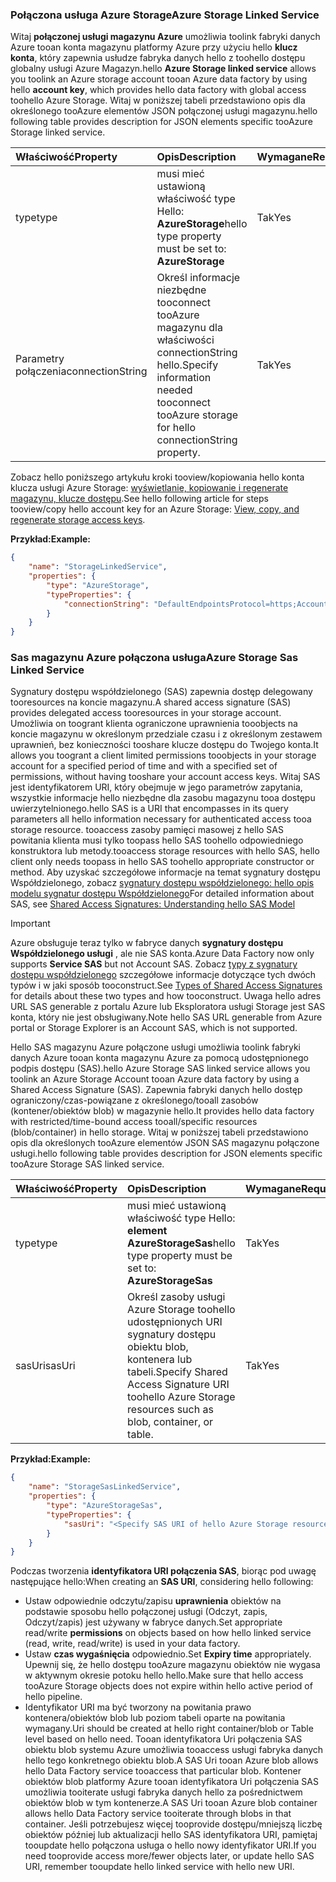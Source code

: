 ### <a name="azure-storage-linked-service"></a><span data-ttu-id="be832-101">Połączona usługa Azure Storage</span><span class="sxs-lookup"><span data-stu-id="be832-101">Azure Storage Linked Service</span></span>
<span data-ttu-id="be832-102">Witaj **połączonej usługi magazynu Azure** umożliwia toolink fabryki danych Azure tooan konta magazynu platformy Azure przy użyciu hello **klucz konta**, który zapewnia usłudze fabryka danych hello z toohello dostępu globalny usługi Azure Magazyn.</span><span class="sxs-lookup"><span data-stu-id="be832-102">hello **Azure Storage linked service** allows you toolink an Azure storage account tooan Azure data factory by using hello **account key**, which provides hello data factory with global access toohello Azure Storage.</span></span> <span data-ttu-id="be832-103">Witaj w poniższej tabeli przedstawiono opis dla określonego tooAzure elementów JSON połączonej usługi magazynu.</span><span class="sxs-lookup"><span data-stu-id="be832-103">hello following table provides description for JSON elements specific tooAzure Storage linked service.</span></span>

| <span data-ttu-id="be832-104">Właściwość</span><span class="sxs-lookup"><span data-stu-id="be832-104">Property</span></span> | <span data-ttu-id="be832-105">Opis</span><span class="sxs-lookup"><span data-stu-id="be832-105">Description</span></span> | <span data-ttu-id="be832-106">Wymagane</span><span class="sxs-lookup"><span data-stu-id="be832-106">Required</span></span> |
|:--- |:--- |:--- |
| <span data-ttu-id="be832-107">type</span><span class="sxs-lookup"><span data-stu-id="be832-107">type</span></span> |<span data-ttu-id="be832-108">musi mieć ustawioną właściwość type Hello: **AzureStorage**</span><span class="sxs-lookup"><span data-stu-id="be832-108">hello type property must be set to: **AzureStorage**</span></span> |<span data-ttu-id="be832-109">Tak</span><span class="sxs-lookup"><span data-stu-id="be832-109">Yes</span></span> |
| <span data-ttu-id="be832-110">Parametry połączenia</span><span class="sxs-lookup"><span data-stu-id="be832-110">connectionString</span></span> |<span data-ttu-id="be832-111">Określ informacje niezbędne tooconnect tooAzure magazynu dla właściwości connectionString hello.</span><span class="sxs-lookup"><span data-stu-id="be832-111">Specify information needed tooconnect tooAzure storage for hello connectionString property.</span></span> |<span data-ttu-id="be832-112">Tak</span><span class="sxs-lookup"><span data-stu-id="be832-112">Yes</span></span> |

<span data-ttu-id="be832-113">Zobacz hello poniższego artykułu kroki tooview/kopiowania hello konta klucza usługi Azure Storage: [wyświetlanie, kopiowanie i regenerate magazynu, klucze dostępu](../articles/storage/common/storage-create-storage-account.md#manage-your-storage-account).</span><span class="sxs-lookup"><span data-stu-id="be832-113">See hello following article for steps tooview/copy hello account key for an Azure Storage: [View, copy, and regenerate storage access keys](../articles/storage/common/storage-create-storage-account.md#manage-your-storage-account).</span></span>

<span data-ttu-id="be832-114">**Przykład:**</span><span class="sxs-lookup"><span data-stu-id="be832-114">**Example:**</span></span>  

```json
{  
    "name": "StorageLinkedService",  
    "properties": {  
        "type": "AzureStorage",  
        "typeProperties": {  
            "connectionString": "DefaultEndpointsProtocol=https;AccountName=<accountname>;AccountKey=<accountkey>"  
        }  
    }  
}  
```

### <a name="azure-storage-sas-linked-service"></a><span data-ttu-id="be832-115">Sas magazynu Azure połączona usługa</span><span class="sxs-lookup"><span data-stu-id="be832-115">Azure Storage Sas Linked Service</span></span>
<span data-ttu-id="be832-116">Sygnatury dostępu współdzielonego (SAS) zapewnia dostęp delegowany tooresources na koncie magazynu.</span><span class="sxs-lookup"><span data-stu-id="be832-116">A shared access signature (SAS) provides delegated access tooresources in your storage account.</span></span> <span data-ttu-id="be832-117">Umożliwia on toogrant klienta ograniczone uprawnienia tooobjects na koncie magazynu w określonym przedziale czasu i z określonym zestawem uprawnień, bez konieczności tooshare klucze dostępu do Twojego konta.</span><span class="sxs-lookup"><span data-stu-id="be832-117">It allows you toogrant a client limited permissions tooobjects in your storage account for a specified period of time and with a specified set of permissions, without having tooshare your account access keys.</span></span> <span data-ttu-id="be832-118">Witaj SAS jest identyfikatorem URI, który obejmuje w jego parametrów zapytania, wszystkie informacje hello niezbędne dla zasobu magazynu tooa dostępu uwierzytelnionego.</span><span class="sxs-lookup"><span data-stu-id="be832-118">hello SAS is a URI that encompasses in its query parameters all hello information necessary for authenticated access tooa storage resource.</span></span> <span data-ttu-id="be832-119">tooaccess zasoby pamięci masowej z hello SAS powitania klienta musi tylko toopass hello SAS toohello odpowiedniego konstruktora lub metody.</span><span class="sxs-lookup"><span data-stu-id="be832-119">tooaccess storage resources with hello SAS, hello client only needs toopass in hello SAS toohello appropriate constructor or method.</span></span> <span data-ttu-id="be832-120">Aby uzyskać szczegółowe informacje na temat sygnatury dostępu Współdzielonego, zobacz [sygnatury dostępu współdzielonego: hello opis modelu sygnatur dostępu Współdzielonego](../articles/storage/common/storage-dotnet-shared-access-signature-part-1.md)</span><span class="sxs-lookup"><span data-stu-id="be832-120">For detailed information about SAS, see [Shared Access Signatures: Understanding hello SAS Model](../articles/storage/common/storage-dotnet-shared-access-signature-part-1.md)</span></span>

> [!IMPORTANT]
> <span data-ttu-id="be832-121">Azure obsługuje teraz tylko w fabryce danych **sygnatury dostępu Współdzielonego usługi** , ale nie SAS konta.</span><span class="sxs-lookup"><span data-stu-id="be832-121">Azure Data Factory now only supports **Service SAS** but not Account SAS.</span></span> <span data-ttu-id="be832-122">Zobacz [typy z sygnatury dostępu współdzielonego](../articles/storage/common/storage-dotnet-shared-access-signature-part-1.md#types-of-shared-access-signatures) szczegółowe informacje dotyczące tych dwóch typów i w jaki sposób tooconstruct.</span><span class="sxs-lookup"><span data-stu-id="be832-122">See [Types of Shared Access Signatures](../articles/storage/common/storage-dotnet-shared-access-signature-part-1.md#types-of-shared-access-signatures) for details about these two types and how tooconstruct.</span></span> <span data-ttu-id="be832-123">Uwaga hello adres URL SAS generable z portalu Azure lub Eksploratora usługi Storage jest SAS konta, który nie jest obsługiwany.</span><span class="sxs-lookup"><span data-stu-id="be832-123">Note hello SAS URL generable from Azure portal or Storage Explorer is an Account SAS, which is not supported.</span></span>
> 

<span data-ttu-id="be832-124">Hello SAS magazynu Azure połączone usługi umożliwia toolink fabryki danych Azure tooan konta magazynu Azure za pomocą udostępnionego podpis dostępu (SAS).</span><span class="sxs-lookup"><span data-stu-id="be832-124">hello Azure Storage SAS linked service allows you toolink an Azure Storage Account tooan Azure data factory by using a Shared Access Signature (SAS).</span></span> <span data-ttu-id="be832-125">Zapewnia fabryki danych hello dostęp ograniczony/czas-powiązane z określonego/tooall zasobów (kontener/obiektów blob) w magazynie hello.</span><span class="sxs-lookup"><span data-stu-id="be832-125">It provides hello data factory with restricted/time-bound access tooall/specific resources (blob/container) in hello storage.</span></span> <span data-ttu-id="be832-126">Witaj w poniższej tabeli przedstawiono opis dla określonych tooAzure elementów JSON SAS magazynu połączone usługi.</span><span class="sxs-lookup"><span data-stu-id="be832-126">hello following table provides description for JSON elements specific tooAzure Storage SAS linked service.</span></span> 

| <span data-ttu-id="be832-127">Właściwość</span><span class="sxs-lookup"><span data-stu-id="be832-127">Property</span></span> | <span data-ttu-id="be832-128">Opis</span><span class="sxs-lookup"><span data-stu-id="be832-128">Description</span></span> | <span data-ttu-id="be832-129">Wymagane</span><span class="sxs-lookup"><span data-stu-id="be832-129">Required</span></span> |
|:--- |:--- |:--- |
| <span data-ttu-id="be832-130">type</span><span class="sxs-lookup"><span data-stu-id="be832-130">type</span></span> |<span data-ttu-id="be832-131">musi mieć ustawioną właściwość type Hello: **element AzureStorageSas**</span><span class="sxs-lookup"><span data-stu-id="be832-131">hello type property must be set to: **AzureStorageSas**</span></span> |<span data-ttu-id="be832-132">Tak</span><span class="sxs-lookup"><span data-stu-id="be832-132">Yes</span></span> |
| <span data-ttu-id="be832-133">sasUri</span><span class="sxs-lookup"><span data-stu-id="be832-133">sasUri</span></span> |<span data-ttu-id="be832-134">Określ zasoby usługi Azure Storage toohello udostępnionych URI sygnatury dostępu obiektu blob, kontenera lub tabeli.</span><span class="sxs-lookup"><span data-stu-id="be832-134">Specify Shared Access Signature URI toohello Azure Storage resources such as blob, container, or table.</span></span>  |<span data-ttu-id="be832-135">Tak</span><span class="sxs-lookup"><span data-stu-id="be832-135">Yes</span></span> |

<span data-ttu-id="be832-136">**Przykład:**</span><span class="sxs-lookup"><span data-stu-id="be832-136">**Example:**</span></span>

```json
{  
    "name": "StorageSasLinkedService",  
    "properties": {  
        "type": "AzureStorageSas",  
        "typeProperties": {  
            "sasUri": "<Specify SAS URI of hello Azure Storage resource>"   
        }  
    }  
}  
```

<span data-ttu-id="be832-137">Podczas tworzenia **identyfikatora URI połączenia SAS**, biorąc pod uwagę następujące hello:</span><span class="sxs-lookup"><span data-stu-id="be832-137">When creating an **SAS URI**, considering hello following:</span></span>  

* <span data-ttu-id="be832-138">Ustaw odpowiednie odczytu/zapisu **uprawnienia** obiektów na podstawie sposobu hello połączonej usługi (Odczyt, zapis, Odczyt/zapis) jest używany w fabryce danych.</span><span class="sxs-lookup"><span data-stu-id="be832-138">Set appropriate read/write **permissions** on objects based on how hello linked service (read, write, read/write) is used in your data factory.</span></span>
* <span data-ttu-id="be832-139">Ustaw **czas wygaśnięcia** odpowiednio.</span><span class="sxs-lookup"><span data-stu-id="be832-139">Set **Expiry time** appropriately.</span></span> <span data-ttu-id="be832-140">Upewnij się, że hello dostępu tooAzure magazynu obiektów nie wygasa w aktywnym okresie potoku hello hello.</span><span class="sxs-lookup"><span data-stu-id="be832-140">Make sure that hello access tooAzure Storage objects does not expire within hello active period of hello pipeline.</span></span>
* <span data-ttu-id="be832-141">Identyfikator URI ma być tworzony na powitania prawo kontenera/obiektów blob lub poziom tabeli oparte na powitania wymagany.</span><span class="sxs-lookup"><span data-stu-id="be832-141">Uri should be created at hello right container/blob or Table level based on hello need.</span></span> <span data-ttu-id="be832-142">Tooan identyfikatora Uri połączenia SAS obiektu blob systemu Azure umożliwia tooaccess usługi fabryka danych hello tego konkretnego obiektu blob.</span><span class="sxs-lookup"><span data-stu-id="be832-142">A SAS Uri tooan Azure blob allows hello Data Factory service tooaccess that particular blob.</span></span> <span data-ttu-id="be832-143">Kontener obiektów blob platformy Azure tooan identyfikatora Uri połączenia SAS umożliwia tooiterate usługi fabryka danych hello za pośrednictwem obiektów blob w tym kontenerze.</span><span class="sxs-lookup"><span data-stu-id="be832-143">A SAS Uri tooan Azure blob container allows hello Data Factory service tooiterate through blobs in that container.</span></span> <span data-ttu-id="be832-144">Jeśli potrzebujesz więcej tooprovide dostępu/mniejszą liczbę obiektów później lub aktualizacji hello SAS identyfikatora URI, pamiętaj tooupdate hello połączona usługa o hello nowy identyfikator URI.</span><span class="sxs-lookup"><span data-stu-id="be832-144">If you need tooprovide access more/fewer objects later, or update hello SAS URI, remember tooupdate hello linked service with hello new URI.</span></span>   

